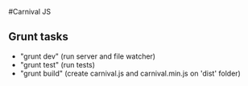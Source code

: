 #Carnival JS

## Grunt tasks
- "grunt dev" (run server and file watcher)
- "grunt test" (run tests)
- "grunt build" (create carnival.js and carnival.min.js on 'dist' folder)